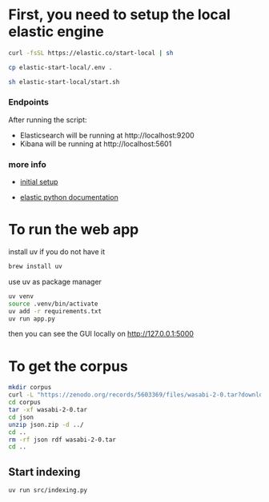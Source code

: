 #  First, you need to setup the local elastic engine
```zsh
curl -fsSL https://elastic.co/start-local | sh

cp elastic-start-local/.env .

sh elastic-start-local/start.sh
```

### Endpoints
After running the script:

- Elasticsearch will be running at http://localhost:9200
- Kibana will be running at http://localhost:5601

### more info
- [initial setup](https://github.com/elastic/start-local?tab=readme-ov-file#-try-elasticsearch-and-kibana-locally)

- [elastic python documentation](https://www.elastic.co/guide/en/elasticsearch/client/python-api/current/overview.html)

# To run the web app
install uv if you do not have it
```zsh
brew install uv
```

use uv as package manager
```zsh
uv venv
source .venv/bin/activate
uv add -r requirements.txt
uv run app.py
```

then you can see the GUI locally on http://127.0.0.1:5000

# To get the corpus
```zsh
mkdir corpus
curl -L "https://zenodo.org/records/5603369/files/wasabi-2-0.tar?download=1" -o corpus/wasabi-2-0.tar
cd corpus
tar -xf wasabi-2-0.tar
cd json
unzip json.zip -d ../
cd ..
rm -rf json rdf wasabi-2-0.tar
cd ..
```

## Start indexing
```zsh
uv run src/indexing.py
```
